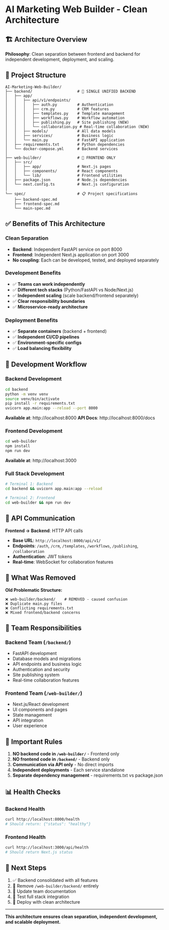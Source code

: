 # AI Marketing Web Builder - Clean Architecture

## 🏗️ Architecture Overview

**Philosophy**: Clean separation between frontend and backend for independent development, deployment, and scaling.

## 📁 Project Structure

```
AI-Marketing-Web-Builder/
├── backend/                    # 🚀 SINGLE UNIFIED BACKEND
│   ├── app/
│   │   ├── api/v1/endpoints/
│   │   │   ├── auth.py         # Authentication
│   │   │   ├── crm.py          # CRM features
│   │   │   ├── templates.py    # Template management
│   │   │   ├── workflows.py    # Workflow automation
│   │   │   ├── publishing.py   # Site publishing (NEW)
│   │   │   └── collaboration.py # Real-time collaboration (NEW)
│   │   ├── models/             # All data models
│   │   ├── services/           # Business logic
│   │   └── main.py             # FastAPI application
│   ├── requirements.txt        # Python dependencies
│   └── docker-compose.yml      # Backend services
│
├── web-builder/                # 🎨 FRONTEND ONLY
│   ├── src/
│   │   ├── app/                # Next.js pages
│   │   ├── components/         # React components
│   │   └── lib/                # Frontend utilities
│   ├── package.json            # Node.js dependencies
│   └── next.config.ts          # Next.js configuration
│
└── spec/                       # 📋 Project specifications
    ├── backend-spec.md
    ├── frontend-spec.md
    └── main-spec.md
```

## ✅ Benefits of This Architecture

### Clean Separation
- **Backend**: Independent FastAPI service on port 8000
- **Frontend**: Independent Next.js application on port 3000
- **No coupling**: Each can be developed, tested, and deployed separately

### Development Benefits
- ✅ **Teams can work independently** 
- ✅ **Different tech stacks** (Python/FastAPI vs Node/Next.js)
- ✅ **Independent scaling** (scale backend/frontend separately)
- ✅ **Clear responsibility boundaries**
- ✅ **Microservice-ready architecture**

### Deployment Benefits
- ✅ **Separate containers** (backend + frontend)
- ✅ **Independent CI/CD pipelines**
- ✅ **Environment-specific configs**
- ✅ **Load balancing flexibility**

## 🚀 Development Workflow

### Backend Development
```bash
cd backend
python -m venv venv
source venv/bin/activate
pip install -r requirements.txt
uvicorn app.main:app --reload --port 8000
```
**Available at**: http://localhost:8000
**API Docs**: http://localhost:8000/docs

### Frontend Development  
```bash
cd web-builder
npm install
npm run dev
```
**Available at**: http://localhost:3000

### Full Stack Development
```bash
# Terminal 1: Backend
cd backend && uvicorn app.main:app --reload

# Terminal 2: Frontend  
cd web-builder && npm run dev
```

## 📡 API Communication

**Frontend → Backend**: HTTP API calls
- **Base URL**: `http://localhost:8000/api/v1/`
- **Endpoints**: `/auth`, `/crm`, `/templates`, `/workflows`, `/publishing`, `/collaboration`
- **Authentication**: JWT tokens
- **Real-time**: WebSocket for collaboration features

## 🧹 What Was Removed

**Old Problematic Structure:**
```
❌ web-builder/backend/    # REMOVED - caused confusion
❌ Duplicate main.py files
❌ Conflicting requirements.txt
❌ Mixed frontend/backend concerns
```

## 🔧 Team Responsibilities

### Backend Team (`/backend/`)
- FastAPI development
- Database models and migrations
- API endpoints and business logic
- Authentication and security
- Site publishing system
- Real-time collaboration features

### Frontend Team (`/web-builder/`)
- Next.js/React development
- UI components and pages
- State management
- API integration
- User experience

## 🚨 Important Rules

1. **NO backend code in `/web-builder/`** - Frontend only
2. **NO frontend code in `/backend/`** - Backend only  
3. **Communication via API only** - No direct imports
4. **Independent deployments** - Each service standalone
5. **Separate dependency management** - requirements.txt vs package.json

## 📊 Health Checks

### Backend Health
```bash
curl http://localhost:8000/health
# Should return: {"status": "healthy"}
```

### Frontend Health
```bash
curl http://localhost:3000/api/health  
# Should return Next.js status
```

## 🎯 Next Steps

1. ✅ Backend consolidated with all features
2. 🔄 Remove `/web-builder/backend/` entirely 
3. 🔄 Update team documentation
4. 🔄 Test full stack integration
5. 🔄 Deploy with clean architecture

---

**This architecture ensures clean separation, independent development, and scalable deployment.**
